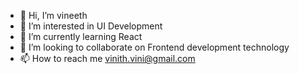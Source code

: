 - 👋 Hi, I’m vineeth
- 👀 I’m interested in UI Development
- 🌱 I’m currently learning React
- 💞️ I’m looking to collaborate on Frontend development technology
- 📫 How to reach me vinith.vini@gmail.com

<!---
vineesan/vineesan is a ✨ special ✨ repository because its `README.md` (this file) appears on your GitHub profile.
You can click the Preview link to take a look at your changes.
--->
